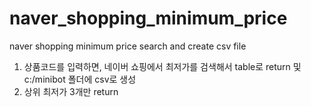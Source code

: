 # naver_shopping_minimum_price
naver shopping minimum price search and create csv file
1. 상품코드를 입력하면, 네이버 쇼핑에서 최저가를 검색해서 table로 return 및 c:/minibot 폴더에 csv로 생성
2. 상위 최저가 3개만 return
